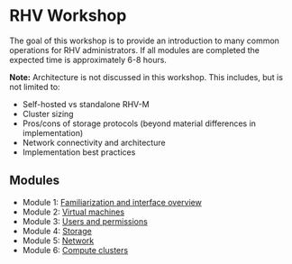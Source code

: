 # RHV Workshop

The goal of this workshop is to provide an introduction to many common operations for RHV administrators.  If all modules are completed the expected time is approximately 6-8 hours.

**Note:** Architecture is not discussed in this workshop.  This includes, but is not limited to:

* Self-hosted vs standalone RHV-M
* Cluster sizing
* Pros/cons of storage protocols (beyond material differences in implementation)
* Network connectivity and architecture
* Implementation best practices

## Modules

* Module 1: [Familiarization and interface overview](module_1/README.md)
* Module 2: [Virtual machines](module_2/README.md)
* Module 3: [Users and permissions](module_3/README.md)
* Module 4: [Storage](module_4/README.md)
* Module 5: [Network](module_5/README.md)
* Module 6: [Compute clusters](module_6/README.md)
